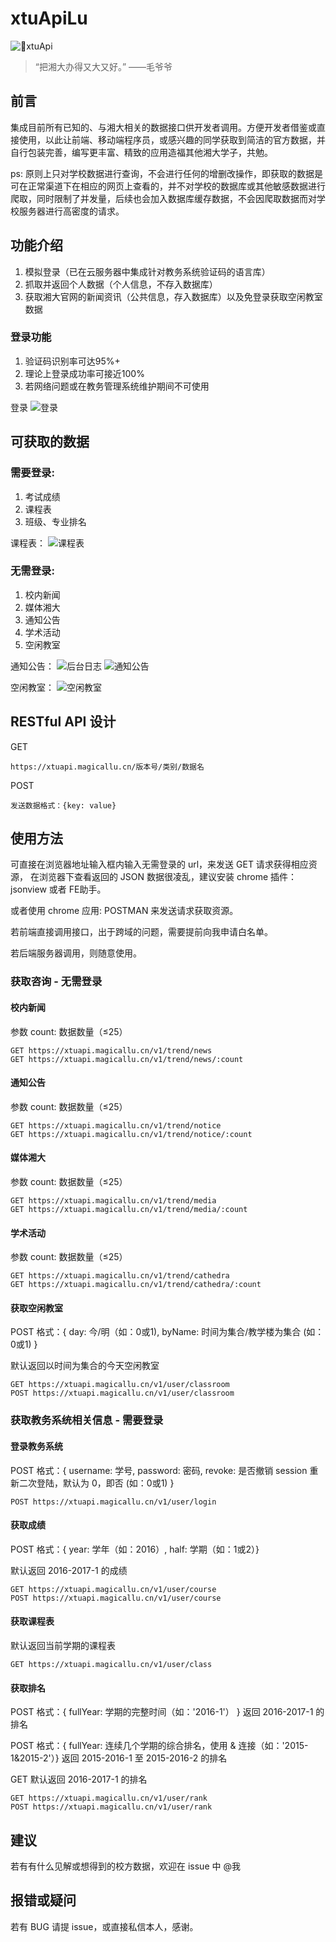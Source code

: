 # xtuApiLu

![xtuApi](http://i4.buimg.com/588926/c92b8e5701bf6633.png)

> “把湘大办得又大又好。” ——毛爷爷

## 前言
集成目前所有已知的、与湘大相关的数据接口供开发者调用。方便开发者借鉴或直接使用，以此让前端、移动端程序员，或感兴趣的同学获取到简洁的官方数据，并自行包装完善，编写更丰富、精致的应用造福其他湘大学子，共勉。

ps: 原则上只对学校数据进行查询，不会进行任何的增删改操作，即获取的数据是可在正常渠道下在相应的网页上查看的，并不对学校的数据库或其他敏感数据进行爬取，同时限制了并发量，后续也会加入数据库缓存数据，不会因爬取数据而对学校服务器进行高密度的请求。

## 功能介绍
1. 模拟登录（已在云服务器中集成针对教务系统验证码的语言库）
2. 抓取并返回个人数据（个人信息，不存入数据库）
3. 获取湘大官网的新闻资讯（公共信息，存入数据库）以及免登录获取空闲教室数据

### 登录功能
1. 验证码识别率可达95%+
2. 理论上登录成功率可接近100%
3. 若网络问题或在教务管理系统维护期间不可使用

登录
![登录](http://i1.piimg.com/588926/ffc293da43048985.png)

## 可获取的数据
### 需要登录:
1. 考试成绩
2. 课程表
3. 班级、专业排名

课程表：
![课程表](http://i2.muimg.com/588926/209c73ca6c47c25b.png)

### 无需登录:
1. 校内新闻
2. 媒体湘大
3. 通知公告
4. 学术活动
5. 空闲教室

通知公告：
![后台日志](http://i2.muimg.com/588926/43257441bf01bad3.jpg)
![通知公告](http://i2.muimg.com/588926/0853e9c327431f89.png)

空闲教室：
![空闲教室](http://i1.piimg.com/588926/ece58fbea5755760.png)

## RESTful API 设计

GET
```
https://xtuapi.magicallu.cn/版本号/类别/数据名
```
POST
```
发送数据格式：{key: value}
```

## 使用方法
可直接在浏览器地址输入框内输入无需登录的 url，来发送 GET 请求获得相应资源，
在浏览器下查看返回的 JSON 数据很凌乱，建议安装 chrome 插件：jsonview 或者 FE助手。

或者使用 chrome 应用: POSTMAN 来发送请求获取资源。

若前端直接调用接口，出于跨域的问题，需要提前向我申请白名单。

若后端服务器调用，则随意使用。

### 获取咨询 - 无需登录
#### 校内新闻
参数 count: 数据数量（≤25）
```
GET https://xtuapi.magicallu.cn/v1/trend/news
GET https://xtuapi.magicallu.cn/v1/trend/news/:count
```

#### 通知公告
参数 count: 数据数量（≤25）
```
GET https://xtuapi.magicallu.cn/v1/trend/notice
GET https://xtuapi.magicallu.cn/v1/trend/notice/:count
```

#### 媒体湘大
参数 count: 数据数量（≤25）
```
GET https://xtuapi.magicallu.cn/v1/trend/media
GET https://xtuapi.magicallu.cn/v1/trend/media/:count
```
#### 学术活动
参数 count: 数据数量（≤25）
```
GET https://xtuapi.magicallu.cn/v1/trend/cathedra
GET https://xtuapi.magicallu.cn/v1/trend/cathedra/:count
```

#### 获取空闲教室
POST 格式：{ day: 今/明（如：0或1), byName: 时间为集合/教学楼为集合 (如：0或1) }

默认返回以时间为集合的今天空闲教室
```
GET https://xtuapi.magicallu.cn/v1/user/classroom
POST https://xtuapi.magicallu.cn/v1/user/classroom
```

### 获取教务系统相关信息 - 需要登录
#### 登录教务系统
POST 格式：{ username: 学号, password: 密码, revoke: 是否撤销 session 重新二次登陆，默认为 0，即否 (如：0或1) }
```
POST https://xtuapi.magicallu.cn/v1/user/login
```

#### 获取成绩
POST 格式：{ year: 学年（如：2016）, half: 学期（如：1或2）}

默认返回 2016-2017-1 的成绩
```
GET https://xtuapi.magicallu.cn/v1/user/course
POST https://xtuapi.magicallu.cn/v1/user/course
```

#### 获取课程表
默认返回当前学期的课程表
```
GET https://xtuapi.magicallu.cn/v1/user/class
```

#### 获取排名
POST 格式：{ fullYear: 学期的完整时间（如：'2016-1'） }
返回 2016-2017-1 的排名

POST 格式：{ fullYear: 连续几个学期的综合排名，使用 & 连接（如：'2015-1&2015-2'）}
返回 2015-2016-1 至 2015-2016-2 的排名

GET 默认返回 2016-2017-1 的排名
```
GET https://xtuapi.magicallu.cn/v1/user/rank
POST https://xtuapi.magicallu.cn/v1/user/rank
```

## 建议
若有有什么见解或想得到的校方数据，欢迎在 issue 中 @我

## 报错或疑问
若有 BUG 请提 issue，或直接私信本人，感谢。


